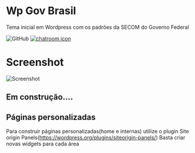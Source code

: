 # Wp Gov Brasil

Tema inicial em Wordpress com os padrões da SECOM do Governo Federal


![GitHub](https://img.shields.io/github/license/ForaDoEixo/wp-gov-brasil.svg)
[![chatroom icon](https://patrolavia.github.io/telegram-badge/chat.png)](https://t.me/joinchat/RedeLivreOrg)

# Screenshot
![Screenshot](./screenshot.png)

## Em construção....

## Páginas personalizadas
Para construir páginas personalizadas(home e internas) utilize o plugin Site origin Panels(https://wordpress.org/plugins/siteorigin-panels/)
Basta criar novas widgets para cada área 
